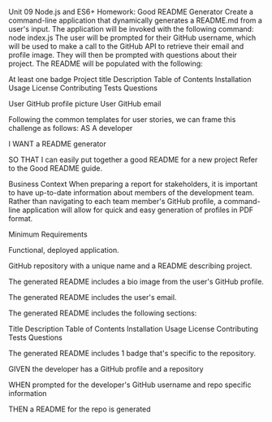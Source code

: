Unit 09 Node.js and ES6+ Homework: Good README Generator
Create a command-line application that dynamically generates a README.md from a user's input. The application will be invoked with the following command:
node index.js
The user will be prompted for their GitHub username, which will be used to make a call to the GitHub API to retrieve their email and profile image. They will then be prompted with questions about their project.
The README will be populated with the following:

At least one badge
Project title
Description
Table of Contents
Installation
Usage
License
Contributing
Tests
Questions

User GitHub profile picture
User GitHub email



Following the common templates for user stories, we can frame this challenge as follows:
AS A developer

I WANT a README generator

SO THAT I can easily put together a good README for a new project
Refer to the Good README guide.

Business Context
When preparing a report for stakeholders, it is important to have up-to-date information about members of the development team. Rather than navigating to each team member's GitHub profile, a command-line application will allow for quick and easy generation of profiles in PDF format.

Minimum Requirements


Functional, deployed application.


GitHub repository with a unique name and a README describing project.


The generated README includes a bio image from the user's GitHub profile.


The generated README includes the user's email.


The generated README includes the following sections:

Title
Description
Table of Contents
Installation
Usage
License
Contributing
Tests
Questions



The generated README includes 1 badge that's specific to the repository.


GIVEN the developer has a GitHub profile and a repository

WHEN prompted for the developer's GitHub username and repo specific information

THEN a README for the repo is generated